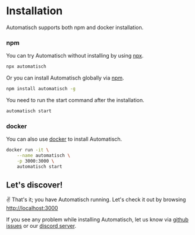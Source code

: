 # Installation

<!-- TODO: Add instructions to install PostgreSQL and specify supported node versions -->

Automatisch supports both npm and docker installation.

### npm

You can try Automatisch without installing by using [npx](https://docs.npmjs.com/cli/v8/commands/npx).

```bash
npx automatisch
```

Or you can install Automatisch globally via [npm](https://docs.npmjs.com/downloading-and-installing-node-js-and-npm).

```bash
npm install automatisch -g
```

You need to run the start command after the installation.

```bash
automatisch start
```

### docker

You can also use [docker](https://docs.docker.com/get-docker/) to install Automatisch.

```bash
docker run -it \
	--name automatisch \
	-p 3000:3000 \
	automatisch start
```

<!-- TODO: Check requirements of https usage and revise the document accordingly -->

## Let's discover!

✌️ That's it; you have Automatisch running. Let's check it out by browsing [http://localhost:3000](#)

If you see any problem while installing Automatisch, let us know via [github issues](#) or our [discord server](https://discord.gg/dJSah9CVrC).
